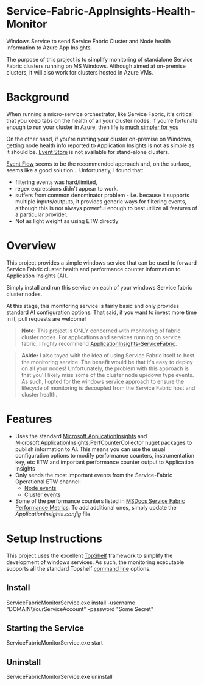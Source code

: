 # Service-Fabric-AppInsights-Health-Monitor

Windows Service to send Service Fabric Cluster and Node health information to Azure App Insights. 

The purpose of this project is to simplify monitoring of standalone Service Fabric clusters running on MS Windows. Although aimed at on-premise clusters, it will also work for clusters hosted in Azure VMs.

# Background

When running a micro-service orchestrator, like Service Fabric, it's critical that you keep tabs on the health of all your cluster nodes.
If you're fortunate enough to run your cluster in Azure, then life is [much simpler for you](https://docs.microsoft.com/en-us/azure/service-fabric/service-fabric-diagnostics-oms-setup)

On the other hand, if you're running your cluster on-premise on Windows, getting  node health info reported to Application Insights is not as simple as it should be. [Event Store](https://docs.microsoft.com/en-us/azure/service-fabric/service-fabric-diagnostics-eventstore) is not available for stand-alone clusters. 

[Event Flow](https://github.com/Azure/diagnostics-eventflow) seems to be the recommended approach  and, on the surface, seems like a good solution... Unfortunatly, I found that: 
- filtering events was hard/limited, 
- regex expressions didn't appear to work.
- suffers from common denominator problem - i.e. because it supports multiple inputs/outputs, it provides generic ways for filtering events, although this is not always powerful enough to best utilize all features of a particular provider.
- Not as light weight as using ETW directly

# Overview

This project provides a simple windows service that can be used to forward Service Fabric cluster health and performance counter information to Application Insights (AI).

Simply install and run this service on each of your windows Service fabric cluster nodes.

At this stage, this monitoring service is fairly basic and only provides standard AI configuration options. That said, if you want to invest more time in it, pull requests are welcome!

> **Note:** This project is ONLY concerned with monitoring of fabric cluster nodes. For applications and services running on service fabric, I highly recommend [ApplicationInsights-ServiceFabric](https://github.com/microsoft/ApplicationInsights-ServiceFabric).

> **Aside:** I also toyed with the idea of using Service Fabric itself to host the monitoring service. The benefit would be that it's easy to deploy on all your nodes! Unfortunately, the problem with this approach is that you'll likely miss some of the cluster node up/down type events. As such, I opted for the windows service approach to ensure the lifecycle of monitoring is decoupled from the Service Fabric host and cluster health.

# Features
- Uses the standard [Microsoft.ApplicationInsights](https://www.nuget.org/packages/Microsoft.ApplicationInsights/) and [Microsoft.ApplicationInsights.PerfCounterCollector](https://www.nuget.org/packages/Microsoft.ApplicationInsights.PerfCounterCollector/) nuget packages to publish information to AI. This means you can use the usual configuration options to modify performance counters, instrumentation key, etc 
ETW and important performance counter output to Application Insights
- Only sends the most important events from the Service-Fabric Operational ETW channel:
  - [Node events](https://docs.microsoft.com/en-us/azure/service-fabric/service-fabric-diagnostics-event-generation-operational#node-events) 
  - [Cluster events](https://docs.microsoft.com/en-us/azure/service-fabric/service-fabric-diagnostics-event-generation-operational#cluster-events)
- Some of the performance counters listed in [MSDocs Service Fabric Performance Metrics](https://docs.microsoft.com/en-us/azure/service-fabric/service-fabric-diagnostics-event-generation-perf). To add additional ones, simply update the _ApplicationInsights.config_ file.

# Setup Instructions 

This project uses the excellent [TopShelf](https://topshelf.readthedocs.io) framework to simplify the development of windows services. As such, the monitoring executable supports all the standard Topshelf [command line](https://topshelf.readthedocs.io/en/latest/overview/commandline.html) options.

## Install
ServiceFabricMonitorService.exe install -username "DOMAIN\YourServiceAccount" -password "Some Secret"

## Starting the Service
ServiceFabricMonitorService.exe start

## Uninstall
ServiceFabricMonitorService.exe uninstall